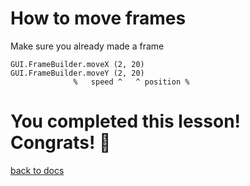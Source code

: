 # How to move frames
Make sure you already made a frame
```
GUI.FrameBuilder.moveX (2, 20)
GUI.FrameBuilder.moveY (2, 20)
              %   speed ^   ^ position %
```

# You completed this lesson! Congrats! 🎉
[back to docs](https://github.com/Mistium/Origin-OS/blob/main/3rd%20Party/3rdPartyLanguages/BC/README.md)
